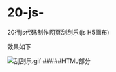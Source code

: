 # 20-js-
20行js代码制作网页刮刮乐(js H5画布)

效果如下


![刮刮乐.gif](http://upload-images.jianshu.io/upload_images/1808957-8204a98228d2da66.gif?imageMogr2/auto-orient/strip)
#####HTML部分
```
